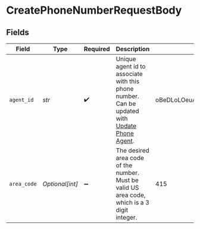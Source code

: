 # CreatePhoneNumberRequestBody


## Fields

| Field                                                                                                                   | Type                                                                                                                    | Required                                                                                                                | Description                                                                                                             | Example                                                                                                                 |
| ----------------------------------------------------------------------------------------------------------------------- | ----------------------------------------------------------------------------------------------------------------------- | ----------------------------------------------------------------------------------------------------------------------- | ----------------------------------------------------------------------------------------------------------------------- | ----------------------------------------------------------------------------------------------------------------------- |
| `agent_id`                                                                                                              | *str*                                                                                                                   | :heavy_check_mark:                                                                                                      | Unique agent id to associate with this phone number. Can be updated with [Update Phone Agent](/api/update-phone-agent). | oBeDLoLOeuAbiuaMFXRtDOLriTJ5tSxD                                                                                        |
| `area_code`                                                                                                             | *Optional[int]*                                                                                                         | :heavy_minus_sign:                                                                                                      | The desired area code of the number. Must be valid US area code, which is a 3 digit integer.                            | 415                                                                                                                     |